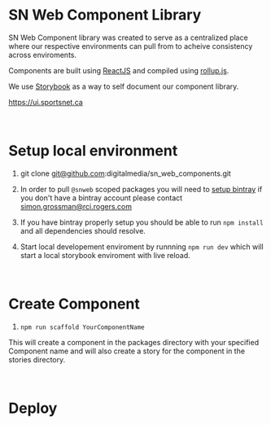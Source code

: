 # SN Web Component Library

SN Web Component library was created to serve as a centralized place where our respective environments can pull from to acheive consistency across enviroments.

Components are built using [ReactJS](https://reactjs.org/) and compiled using [rollup.js](https://rollupjs.org/guide/en/).

We use [Storybook](https://storybook.js.org/) as a way to self document our component library.

https://ui.sportsnet.ca

&nbsp;

# Setup local environment

1. git clone git@github.com:digitalmedia/sn_web_components.git

2. In order to pull `@snweb` scoped packages you will need to [setup bintray](https://www.jfrog.com/confluence/display/BT/npm+Repositories) if you don't have a bintray account please contact simon.grossman@rci.rogers.com

3. If you have bintray properly setup you should be able to run `npm install` and all dependencies should resolve.

4. Start local developement enviroment by runnning `npm run dev` which will start a local storybook enviroment with live reload.

&nbsp;

# Create Component

1. `npm run scaffold YourComponentName`

This will create a component in the packages directory with your specified Component name and will also create a story for the component in the stories directory.

&nbsp;

# Deploy

